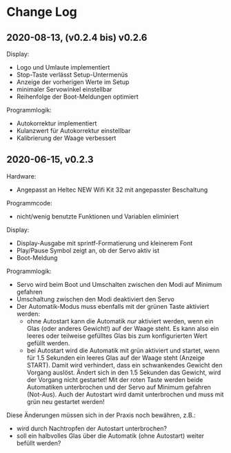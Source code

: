 # Change Log

## 2020-08-13, (v0.2.4 bis) v0.2.6 

Display:
- Logo und Umlaute implementiert
- Stop-Taste verlässt Setup-Untermenüs
- Anzeige der vorherigen Werte im Setup
- minimaler Servowinkel einstellbar
- Reihenfolge der Boot-Meldungen optimiert

Programmlogik:
- Autokorrektur implementiert
- Kulanzwert für Autokorrektur einstellbar
- Kalibrierung der Waage verbessert


## 2020-06-15, v0.2.3

Hardware:
- Angepasst an Heltec NEW Wifi Kit 32 mit angepasster Beschaltung

Programmcode:
- nicht/wenig benutzte Funktionen und Variablen eliminiert

Display:
- Display-Ausgabe mit sprintf-Formatierung und kleinerem Font
- Play/Pause Symbol zeigt an, ob der Servo aktiv ist
- Boot-Meldung

Programmlogik:
- Servo wird beim Boot und Umschalten zwischen den Modi auf Minimum gefahren
- Umschaltung zwischen den Modi deaktiviert den Servo
- Der Automatik-Modus muss ebenfalls mit der grünen Taste aktiviert werden:
   - ohne Autostart kann die Automatik _nur_ aktiviert werden, wenn ein Glas (oder anderes Gewicht!) auf der Waage steht.
     Es kann also ein leeres oder teilweise gefülltes Glas bis zum konfigurierten Wert gefüllt werden.
   - bei Autostart wird die Automatik mit grün aktiviert und startet, wenn für 1.5 Sekunden ein leeres Glas auf der Waage steht (Anzeige START).
     Damit wird verhindert, dass ein schwankendes Gewicht den Vorgang auslöst. 
     Ändert sich in den 1.5 Sekunden das Gewicht, wird der Vorgang nicht gestartet!
  Mit der roten Taste werden beide Automatiken unterbrochen und der Servo auf Minimum gefahren (Not-Aus). 
  Auch der Autostart wird damit unterbrochen und muss mit grün neu gestartet werden!

Diese Änderungen müssen sich in der Praxis noch bewähren, z.B.:
- wird durch Nachtropfen der Autostart unterbrochen?
- soll ein halbvolles Glas über die Automatik (ohne Autostart) weiter befüllt werden?
